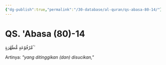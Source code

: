 ```yaml
---
{"dg-publish":true,"permalink":"/30-database/al-quran/qs-abasa-80-14/"}
---
```



# QS. 'Abasa (80)-14
مَّرْفُوْعَةٍ مُّطَهَّرَةٍ ۢ ۙ

Artinya: *"yang ditinggikan (dan) disucikan,"*
